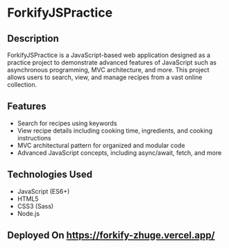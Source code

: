 # ForkifyJSPractice

## Description

ForkifyJSPractice is a JavaScript-based web application designed as a practice project to demonstrate advanced features of JavaScript such as asynchronous programming, MVC architecture, and more. This project allows users to search, view, and manage recipes from a vast online collection.

## Features

-  Search for recipes using keywords
-  View recipe details including cooking time, ingredients, and cooking instructions
-  MVC architectural pattern for organized and modular code
-  Advanced JavaScript concepts, including async/await, fetch, and more

## Technologies Used

-  JavaScript (ES6+)
-  HTML5
-  CSS3 (Sass)
-  Node.js

## Deployed On https://forkify-zhuge.vercel.app/
